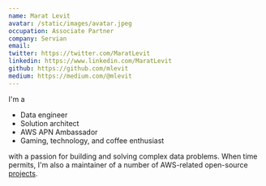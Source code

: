 ```yaml
---
name: Marat Levit
avatar: /static/images/avatar.jpeg
occupation: Associate Partner
company: Servian
email:
twitter: https://twitter.com/MaratLevit
linkedin: https://www.linkedin.com/MaratLevit
github: https://github.com/mlevit
medium: https://medium.com/@mlevit
---
```


I'm a

- Data engineer
- Solution architect
- AWS APN Ambassador
- Gaming, technology, and coffee enthusiast

with a passion for building and solving complex data problems. When time permits, I'm also a maintainer of a number of AWS-related open-source [projects](../projects).

